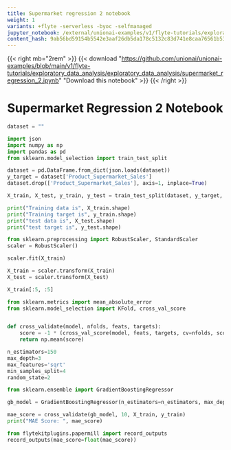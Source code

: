 ```yaml
---
title: Supermarket regression 2 notebook
weight: 1
variants: +flyte -serverless -byoc -selfmanaged
jupyter_notebook: /external/unionai-examples/v1/flyte-tutorials/exploratory_data_analysis/exploratory_data_analysis/supermarket_regression_2.ipynb
content_hash: 9ab56bd59154b5542e3aaf26db5da178c5132c83d741e8caa76561b53213cacd # hash managed by Makefile.jupyter (do not edit)
---
```


<!--

   This file was generated by Makefile.jupyter. Do not edit this file directly.

   The only parts of this file that should be edited are the front matter and the
   comment at the top of the file.

-->

{{< right mb="2rem" >}}
{{< download "https://github.com/unionai/unionai-examples/blob/main/v1/flyte-tutorials/exploratory_data_analysis/exploratory_data_analysis/supermarket_regression_2.ipynb" "Download this notebook" >}}
{{< /right >}}

# Supermarket Regression 2 Notebook


```python
dataset = ""
```


```python
import json
import numpy as np
import pandas as pd
from sklearn.model_selection import train_test_split

dataset = pd.DataFrame.from_dict(json.loads(dataset))
y_target = dataset['Product_Supermarket_Sales']
dataset.drop(['Product_Supermarket_Sales'], axis=1, inplace=True)

X_train, X_test, y_train, y_test = train_test_split(dataset, y_target, test_size = 0.3)

print("Training data is", X_train.shape)
print("Training target is", y_train.shape)
print("test data is", X_test.shape)
print("test target is", y_test.shape)
```


```python
from sklearn.preprocessing import RobustScaler, StandardScaler
scaler = RobustScaler()

scaler.fit(X_train)

X_train = scaler.transform(X_train)
X_test = scaler.transform(X_test)

X_train[:5, :5]
```


```python
from sklearn.metrics import mean_absolute_error
from sklearn.model_selection import KFold, cross_val_score


def cross_validate(model, nfolds, feats, targets):
    score = -1 * (cross_val_score(model, feats, targets, cv=nfolds, scoring='neg_mean_absolute_error'))
    return np.mean(score)
```


```python
n_estimators=150
max_depth=3
max_features='sqrt'
min_samples_split=4
random_state=2
```


```python
from sklearn.ensemble import GradientBoostingRegressor

gb_model = GradientBoostingRegressor(n_estimators=n_estimators, max_depth=max_depth, max_features=max_features, min_samples_split=min_samples_split, random_state=random_state)

mae_score = cross_validate(gb_model, 10, X_train, y_train)
print("MAE Score: ", mae_score)
```


```python
from flytekitplugins.papermill import record_outputs
record_outputs(mae_score=float(mae_score))
```

